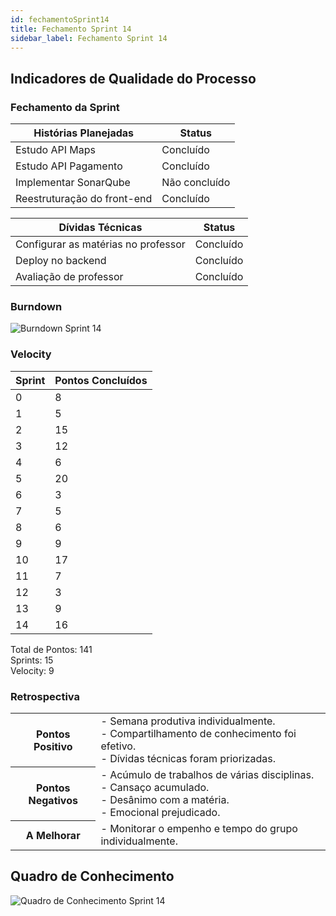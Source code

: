 ```yaml
---
id: fechamentoSprint14
title: Fechamento Sprint 14
sidebar_label: Fechamento Sprint 14
---
```


## Indicadores de Qualidade do Processo

### Fechamento da Sprint

| Histórias Planejadas | Status |
|----------------------|--------|
| Estudo API Maps | Concluído |
| Estudo API Pagamento | Concluído |
| Implementar SonarQube | Não concluído |
| Reestruturação do front-end | Concluído |


| Dívidas Técnicas | Status |
|---|---|
| Configurar as matérias no professor | Concluído |
| Deploy no backend | Concluído |
| Avaliação de professor | Concluído |

### Burndown

![Burndown Sprint 14](https://raw.githubusercontent.com/fga-eps-mds/2020.1-Conecta-Ensina-Wiki/master/website/static/img/sprints/burndown_sprint14.png)

### Velocity

| Sprint | Pontos Concluídos |
|--------|-------------------|
| 0 | 8 |
| 1 | 5 |
| 2 | 15 |
| 3 | 12 |
| 4 | 6 |
| 5 | 20 |
| 6 | 3 |
| 7 | 5 |
| 8 | 6 |
| 9 | 9 |
| 10 | 17 |
| 11 | 7 |
| 12 | 3 |
| 13 | 9 |
| 14 | 16 |

Total de Pontos: 141 <br>
Sprints: 15 <br>
Velocity: 9 <br>

### Retrospectiva

<table>
<tr>

<th> Pontos Positivo  </th>
<td>
- Semana produtiva individualmente. <br>
- Compartilhamento de conhecimento foi efetivo. <br>
- Dívidas técnicas foram priorizadas. <br>
</td>
</tr>

<tr>
<th> Pontos Negativos </th>
<td>
- Acúmulo de trabalhos de várias disciplinas. <br>
- Cansaço acumulado. <br>
- Desânimo com a matéria. <br>
- Emocional prejudicado. <br>
</td>
</tr>

<tr>
<th> A Melhorar </th>
<td>
- Monitorar o empenho e tempo do grupo individualmente. <br>
</td>
</tr>
</table>

## Quadro de Conhecimento

![Quadro de Conhecimento Sprint 14](https://raw.githubusercontent.com/fga-eps-mds/2020.1-Conecta-Ensina-Wiki/master/website/static/img/sprints/quadro_de_conhecimento_sprint14.png)
